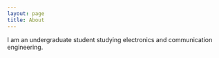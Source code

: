 ```yaml
---
layout: page
title: About
---
```


I am an undergraduate student studying electronics and communication engineering.